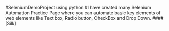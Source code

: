 #SeleniumDemoProject using python
#I have created many Selenium Automation Practice Page where you can automate basic key elements of web elements like Text box, Radio button, CheckBox and Drop Down.
####[Silk]